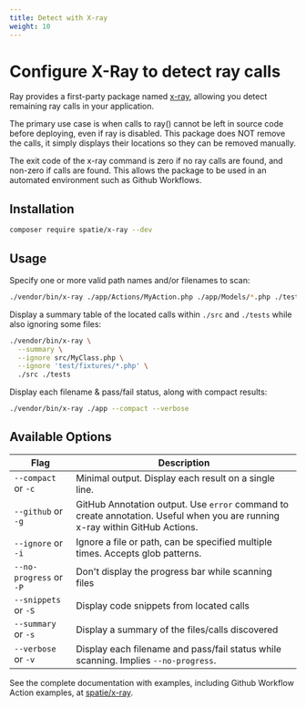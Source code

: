 ```yaml
---
title: Detect with X-ray
weight: 10
---
```


# Configure X-Ray to detect ray calls
Ray provides a first-party package named [x-ray](https://github.com/spatie/x-ray), allowing you detect remaining ray calls in your application.

The primary use case is when calls to ray() cannot be left in source code before deploying, even if ray is disabled. This package does NOT remove the calls, it simply displays their locations so they can be removed manually.

The exit code of the x-ray command is zero if no ray calls are found, and non-zero if calls are found. This allows the package to be used in an automated environment such as Github Workflows.

## Installation

```bash
composer require spatie/x-ray --dev
```

## Usage

Specify one or more valid path names and/or filenames to scan:

```bash
./vendor/bin/x-ray ./app/Actions/MyAction.php ./app/Models/*.php ./tests --snippets
```

Display a summary table of the located calls within `./src` and `./tests` while also ignoring some files:

```bash
./vendor/bin/x-ray \
  --summary \
  --ignore src/MyClass.php \
  --ignore 'test/fixtures/*.php' \
  ./src ./tests
```

Display each filename & pass/fail status, along with compact results:

```bash
./vendor/bin/x-ray ./app --compact --verbose
```

## Available Options

| Flag | Description
|---|---|
|`--compact` or `-c` | Minimal output.  Display each result on a single line. |
|`--github` or `-g` | GitHub Annotation output.  Use `error` command to create annotation. Useful when you are running x-ray within GitHub Actions. |
|`--ignore` or `-i` | Ignore a file or path, can be specified multiple times. Accepts glob patterns. |
|`--no-progress` or `-P` | Don't display the progress bar while scanning files |
|`--snippets` or `-S` | Display code snippets from located calls |
|`--summary` or `-s` | Display a summary of the files/calls discovered |
|`--verbose` or `-v` | Display each filename and pass/fail status while scanning. Implies `--no-progress`. |

See the complete documentation with examples, including Github Workflow Action examples, at [spatie/x-ray](https://github.com/spatie/x-ray).
